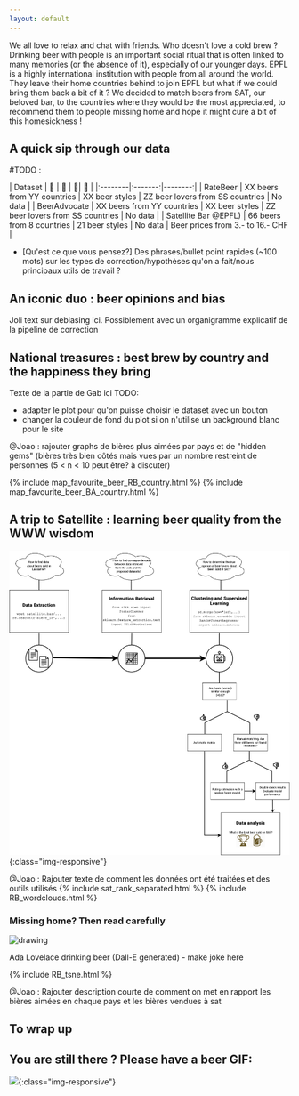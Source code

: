 ```yaml
---
layout: default
---
```


We all love to relax and chat with friends. Who doesn't love a cold brew ? Drinking beer with people is an important social ritual that is often linked to many memories (or the absence of it), especially of our younger days. EPFL is a highly international institution with people from all around the world. They leave their home countries behind to join EPFL but what if we could bring them back a bit of it ? We decided to match beers from SAT, our beloved bar, to the countries where they would be the most appreciated, to recommend them to people missing home and hope it might cure a bit of this homesickness !

## A quick sip through our data

#TODO : 


| Dataset  | 🍺   |  🍶  | 👥| 💸  |
|:--------|:-------:|--------:|
| RateBeer  | XX beers from YY countries  |  XX beer styles  | ZZ beer lovers from SS countries | No data  |
| BeerAdvocate  | XX beers from YY countries  | XX beer styles  | ZZ beer lovers from SS countries  | No data   |
| Satellite Bar @EPFL)  | 66 beers from 8 countries  | 21 beer styles  | No data  | Beer prices from 3.- to 16.- CHF  |


- [Qu'est ce que vous pensez?] Des phrases/bullet point rapides (~100 mots) sur les types de correction/hypothèses qu'on a fait/nous principaux utils de travail ?


## An iconic duo : beer opinions and bias

Joli text sur debiasing ici. Possiblement avec un organigramme explicatif de la pipeline de correction
    
## National treasures : best brew by country and the happiness they bring

Texte de la partie de Gab ici
TODO:

- adapter le plot pour qu'on puisse choisir le dataset avec un bouton
- changer la couleur de fond du plot si on n'utilise un background blanc pour le site 

@Joao : rajouter graphs de bières plus aimées par pays et de "hidden gems" (bières très bien côtés mais vues par un nombre restreint de personnes (5 < n < 10 peut être? à discuter)


{% include map_favourite_beer_RB_country.html %}
{% include map_favourite_beer_BA_country.html %}

## A trip to Satellite : learning beer quality from the WWW wisdom

![](/images/SATpipelineV1.png){:class="img-responsive"}

@Joao : Rajouter texte de comment les données ont été traitées et des outils utilisés
{% include sat_rank_separated.html %}
{% include RB_wordclouds.html %}

### Missing home? Then read carefully



<img src="[/images/Dall-E_Ada_drinking_beer.png](https://raw.githubusercontent.com/jprado1/brewrank/prod/images/Dall-E_Ada_drinking_beer.png)" alt="drawing" width="200"/>

Ada Lovelace drinking beer (Dall-E generated) - make joke here

{% include RB_tsne.html %}


@Joao : Rajouter description courte de comment on met en rapport les bières aimées en chaque pays et les bières vendues à sat 

## To wrap up

## You are still there ? Please have a beer GIF:

![](/images/test_gif_beer.gif){:class="img-responsive"}
